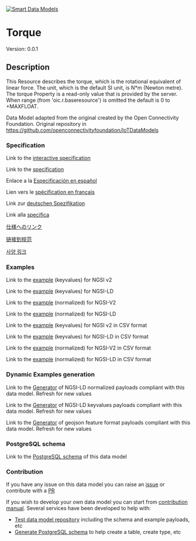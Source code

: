 [![Smart Data Models](https://smartdatamodels.org/wp-content/uploads/2022/01/SmartDataModels_logo.png "Logo")](https://smartdatamodels.org)
# Torque
Version: 0.0.1

## Description 

This Resource describes the torque, which is the rotational equivalent of linear force. The unit, which is the default SI unit, is N*m (Newton metre). The torque Property is a read-only value that is provided by the server. When range (from 'oic.r.baseresource') is omitted the default is 0 to +MAXFLOAT.

Data Model adapted from the original created by the Open Connectivity Foundation. Original repository in https://github.com/openconnectivityfoundation/IoTDataModels
### Specification

Link to the [interactive specification](https://swagger.lab.fiware.org/?url=https://smart-data-models.github.io/dataModel.OCF/Torque/swagger.yaml)

Link to the [specification](https://github.com/smart-data-models/dataModel.OCF/blob/master/Torque/doc/spec.md)

Enlace a la [Especificación en español](https://github.com/smart-data-models/dataModel.OCF/blob/master/Torque/doc/spec_ES.md)

Lien vers le [spécification en français](https://github.com/smart-data-models/dataModel.OCF/blob/master/Torque/doc/spec_FR.md)

Link zur [deutschen Spezifikation](https://github.com/smart-data-models/dataModel.OCF/blob/master/Torque/doc/spec_DE.md)

Link alla [specifica](https://github.com/smart-data-models/dataModel.OCF/blob/master/Torque/doc/spec_IT.md)

[仕様へのリンク](https://github.com/smart-data-models/dataModel.OCF/blob/master/Torque/doc/spec_JA.md)

[链接到规范](https://github.com/smart-data-models/dataModel.OCF/blob/master/Torque/doc/spec_ZH.md)

[사양 링크](https://github.com/smart-data-models/dataModel.OCF/blob/master/Torque/doc/spec_KO.md)
### Examples

Link to the [example](https://smart-data-models.github.io/dataModel.OCF/Torque/examples/example.json) (keyvalues) for NGSI v2

Link to the [example](https://smart-data-models.github.io/dataModel.OCF/Torque/examples/example.jsonld) (keyvalues) for NGSI-LD

Link to the [example](https://smart-data-models.github.io/dataModel.OCF/Torque/examples/example-normalized.json) (normalized) for NGSI-V2

Link to the [example](https://smart-data-models.github.io/dataModel.OCF/Torque/examples/example-normalized.jsonld) (normalized) for NGSI-LD

Link to the [example](https://github.com/smart-data-models/dataModel.OCF/blob/master/Torque/examples/example.json.csv) (keyvalues) for NGSI v2 in CSV format

Link to the [example](https://github.com/smart-data-models/dataModel.OCF/blob/master/Torque/examples/example.jsonld.csv) (keyvalues) for NGSI-LD in CSV format

Link to the [example](https://github.com/smart-data-models/dataModel.OCF/blob/master/Torque/examples/example-normalized.json.csv) (normalized) for NGSI-V2 in CSV format

Link to the [example](https://github.com/smart-data-models/dataModel.OCF/blob/master/Torque/examples/example-normalized.jsonld.csv) (normalized) for NGSI-LD in CSV format
### Dynamic Examples generation

Link to the [Generator](https://smartdatamodels.org/extra/ngsi-ld_generator.php?schemaUrl=https://raw.githubusercontent.com/smart-data-models/dataModel.OCF/master/Torque/schema.json&email=info@smartdatamodels.org) of NGSI-LD normalized payloads compliant with this data model. Refresh for new values

Link to the [Generator](https://smartdatamodels.org/extra/ngsi-ld_generator_keyvalues.php?schemaUrl=https://raw.githubusercontent.com/smart-data-models/dataModel.OCF/master/Torque/schema.json&email=info@smartdatamodels.org) of NGSI-LD keyvalues payloads compliant with this data model. Refresh for new values

Link to the [Generator](https://smartdatamodels.org/extra/geojson_features_generator.php?schemaUrl=https://raw.githubusercontent.com/smart-data-models/dataModel.OCF/master/Torque/schema.json&email=info@smartdatamodels.org) of geojson feature format payloads compliant with this data model. Refresh for new values
### PostgreSQL schema

Link to the [PostgreSQL schema](https://github.com/smart-data-models/dataModel.OCF/blob/master/Torque/schema.sql) of this data model
### Contribution

 If you have any issue on this data model you can raise an [issue](https://github.com/smart-data-models/dataModel.OCF/issues)  or contribute with a [PR](https://github.com/smart-data-models/dataModel.OCF/pulls)

 If you wish to develop your own data model you can start from [contribution manual](https://bit.ly/contribution_manual). Several services have been developed to help with: 
 - [Test data model repository](https://smartdatamodels.org/index.php/data-models-contribution-api/) including the schema and example payloads, etc
 - [Generate PostgreSQL schema](https://smartdatamodels.org/index.php/sql-service/) to help create a table, create type, etc